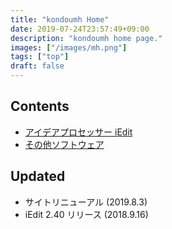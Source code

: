 ```yaml
---
title: "kondoumh Home"
date: 2019-07-24T23:57:49+09:00
description: "kondoumh home page."
images: ["/images/mh.png"]
tags: ["top"]
draft: false
---
```


## Contents

- [アイデアプロセッサー iEdit](/software/iedit/)
- [その他ソフトウェア](software/)

## Updated

- サイトリニューアル (2019.8.3)
- iEdit 2.40 リリース (2018.9.16)